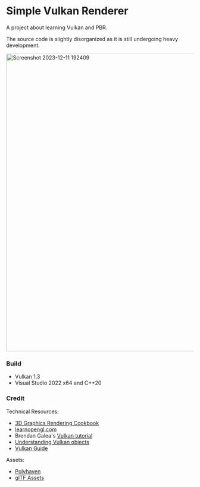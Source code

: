 # Simple Vulkan Renderer

A project about learning Vulkan and PBR. 

The source code is slightly disorganized as it is still undergoing heavy development.

<img width="800" alt="Screenshot 2023-12-11 192409" src="https://github.com/azer89/HelloVulkan/assets/790432/89d84776-4faa-438e-adfe-65a03aa0c41e">

### Build
* Vulkan 1.3
* Visual Studio 2022 x64 and C++20

### Credit
Technical Resources:
* [3D Graphics Rendering Cookbook](https://github.com/PacktPublishing/3D-Graphics-Rendering-Cookbook)
* [learnopengl.com](https://learnopengl.com/)
* Brendan Galea's [Vulkan tutorial](https://www.youtube.com/watch?v=Y9U9IE0gVHA&list=PL8327DO66nu9qYVKLDmdLW_84-yE4auCR)
* [Understanding Vulkan objects](https://gpuopen.com/learn/understanding-vulkan-objects/)
* [Vulkan Guide](https://vkguide.dev/)

Assets:
* [Polyhaven](https://polyhaven.com/)
* [glTF Assets](https://github.com/KhronosGroup/glTF-Sample-Assets)
